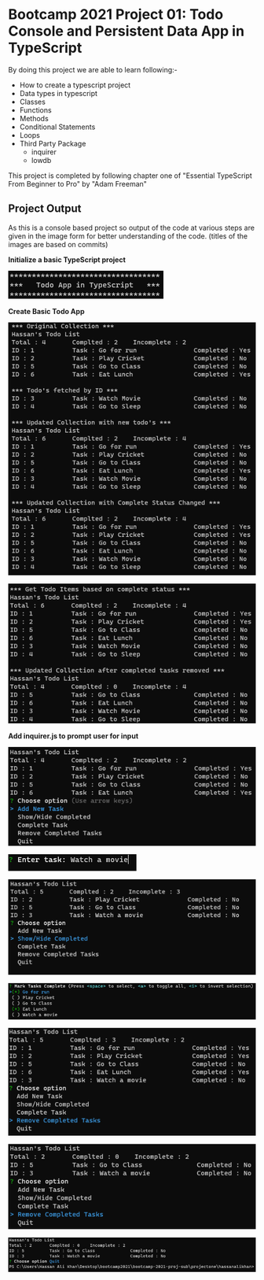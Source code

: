 # Bootcamp 2021 Project 01: Todo Console and Persistent Data App in TypeScript

By doing this project we are able to learn following:-

- How to create a typescript project
- Data types in typescript
- Classes
- Functions
- Methods
- Conditional Statements
- Loops
- Third Party Package
  - inquirer
  - lowdb

This project is completed by following chapter one of "Essential TypeScript From Beginner to Pro" by "Adam Freeman"

## Project Output

As this is a console based project so output of the code at various steps are given in the image form for better understanding of the code. (titles of the images are based on commits)

**Initialize a basic TypeScript project**

![Basic TypeScript Project](./outputs/Step01.PNG)

**Create Basic Todo App**

![Basic Todo App](./outputs/step02-1.PNG)

![Basic Todo App](./outputs/Step02-2.PNG)

**Add inquirer.js to prompt user for input**

![App with iquirer.js](./outputs/step03-1.PNG)

![App with iquirer.js](./outputs/Step03-2.PNG)

![App with iquirer.js](./outputs/step03-3.PNG)

![App with iquirer.js](./outputs/Step03-4.PNG)

![App with iquirer.js](./outputs/step03-5.PNG)

![App with iquirer.js](./outputs/Step03-6.PNG)

![App with iquirer.js](./outputs/Step03-7.PNG)
